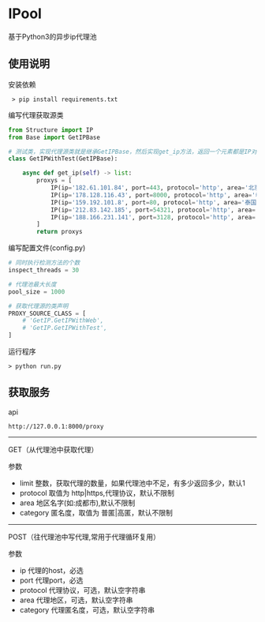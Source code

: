 # IPool
基于Python3的异步ip代理池
## 使用说明

安装依赖

```
 > pip install requirements.txt
```

编写代理获取源类

```python
from Structure import IP
from Base import GetIPBase

# 测试类，实现代理源类就是继承GetIPBase，然后实现get_ip方法，返回一个元素都是IP对象的列表就行
class GetIPWithTest(GetIPBase):

    async def get_ip(self) -> list:
        proxys = [
            IP(ip='182.61.101.84', port=443, protocol='http', area='北京市', category='普匿'),
            IP(ip='178.128.116.43', port=8000, protocol='http', area='希腊', category='普匿'),
            IP(ip='159.192.101.8', port=80, protocol='http', area='泰国', category='普匿'),
            IP(ip='212.83.142.185', port=54321, protocol='http', area='法国', category='普匿'),
            IP(ip='188.166.231.141', port=3128, protocol='http', area='新加坡', category='普匿'),
        ]
        return proxys
```

编写配置文件(config.py)

```python
# 同时执行检测方法的个数
inspect_threads = 30

# 代理池最大长度
pool_size = 1000

# 获取代理源的类声明
PROXY_SOURCE_CLASS = [
    # 'GetIP.GetIPWithWeb',
    # 'GetIP.GetIPWithTest',
]
```

运行程序

```
> python run.py
```

## 获取服务

api

```
http://127.0.0.1:8000/proxy
```
---

GET（从代理池中获取代理）

参数

- limit 整数，获取代理的数量，如果代理池中不足，有多少返回多少，默认1
- protocol 取值为 http|https,代理协议，默认不限制
- area 地区名字(如:成都市),默认不限制
- category 匿名度，取值为 普匿|高匿，默认不限制

---

POST（往代理池中写代理,常用于代理循环复用）

参数

- ip 代理的host，必选
- port 代理port，必选
- protocol 代理协议，可选，默认空字符串
- area 代理地区，可选，默认空字符串
- category 代理匿名度，可选，默认空字符串

